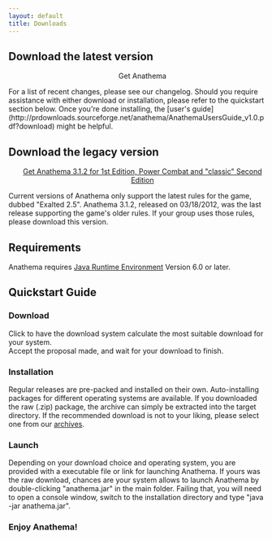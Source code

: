 ```yaml
---
layout: default
title: Downloads
---
```

## Download the latest version

<ul><center>
	<span class="linkToLatestVersion">
		<span>Get Anathema</span>
		<span class="latestVersion"> </span>
	</span>
	</a></center></ul>
For a list of recent changes, please see our <span class="linkToChangelog">changelog</span>.  
Should you require assistance with either download or installation, please refer to the quickstart section below.
Once you're done installing, the [user's guide](http://prdownloads.sourceforge.net/anathema/AnathemaUsersGuide_v1.0.pdf?download) might be helpful.

## Download the legacy version
<ul><center><a href="http://sourceforge.net/projects/anathema/files/Anathema%203.1.2/">Get Anathema 3.1.2 for 1st Edition, Power Combat and "classic" Second Edition</a></center></ul>
Current versions of Anathema only support the latest rules for the game, dubbed "Exalted 2.5".
Anathema 3.1.2, released on 03/18/2012, was the last release supporting the game's older rules. If your group uses those rules, please download this version.


## Requirements
Anathema requires [Java Runtime Environment](http://www.java.com) Version 6.0 or later.
	
## Quickstart Guide
### Download
<span class="linkToLatestVersion">Click</span> to have the download system calculate the most suitable download for your system.  
Accept the proposal made, and wait for your download to finish. 

### Installation
Regular releases are pre-packed and installed on their own. Auto-installing packages for different operating systems are available.
If you downloaded the raw (.zip) package, the archive can simply be extracted into the target directory.
If the recommended download is not to your liking, please select one from our <a href="anathema.butatopanto.de:8081/full">archives</a>.

### Launch
Depending on your download choice and operating system, you are provided with a executable file or link for launching Anathema.
If yours was the raw download, chances are your system allows to launch Anathema by double-clicking "anathema.jar" in the main folder.
Failing that, you will need to open a console window, switch to the installation directory and type "java -jar anathema.jar".

### Enjoy Anathema!